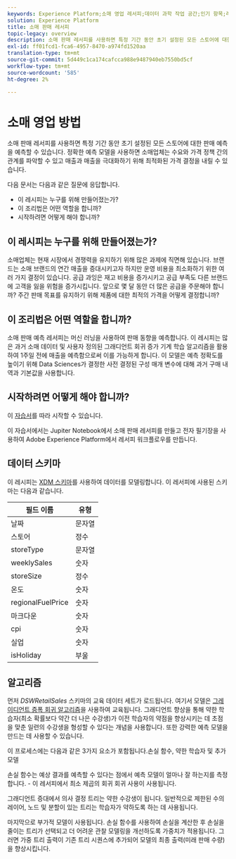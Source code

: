 ```yaml
---
keywords: Experience Platform;소매 영업 레서피;데이터 과학 작업 공간;인기 항목;레서피;사전 작성 레서피;retail sales recipe;Data Science Workspace;popular topics;recipe
solution: Experience Platform
title: 소매 판매 레서피
topic-legacy: overview
description: 소매 판매 레서피를 사용하면 특정 기간 동안 초기 설정된 모든 스토어에 대한 판매 예측을 예측할 수 있습니다. 정확한 예측 모델을 사용하면 소매업체는 수요와 가격 정책 간의 관계를 파악할 수 있고 매출과 매출을 극대화하기 위해 최적화된 가격 결정을 내릴 수 있습니다.
exl-id: ff01fcd1-fca6-4957-8470-a974fd1520aa
translation-type: tm+mt
source-git-commit: 5d449c1ca174cafcca988e9487940eb7550bd5cf
workflow-type: tm+mt
source-wordcount: '585'
ht-degree: 2%

---
```


# 소매 영업 방법

소매 판매 레서피를 사용하면 특정 기간 동안 초기 설정된 모든 스토어에 대한 판매 예측을 예측할 수 있습니다. 정확한 예측 모델을 사용하면 소매업체는 수요와 가격 정책 간의 관계를 파악할 수 있고 매출과 매출을 극대화하기 위해 최적화된 가격 결정을 내릴 수 있습니다.

다음 문서는 다음과 같은 질문에 응답합니다.
* 이 레시피는 누구를 위해 만들어졌는가?
* 이 조리법은 어떤 역할을 합니까?
* 시작하려면 어떻게 해야 합니까?

## 이 레시피는 누구를 위해 만들어졌는가?

소매업체는 현재 시장에서 경쟁력을 유지하기 위해 많은 과제에 직면해 있습니다. 브랜드는 소매 브랜드의 연간 매출을 증대시키고자 하지만 운영 비용을 최소화하기 위한 여러 가지 결정이 있습니다. 공급 과잉은 재고 비용을 증가시키고 공급 부족도 다른 브랜드에 고객을 잃을 위험을 증가시킵니다. 앞으로 몇 달 동안 더 많은 공급을 주문해야 합니까? 주간 판매 목표를 유지하기 위해 제품에 대한 최적의 가격을 어떻게 결정합니까?

## 이 조리법은 어떤 역할을 합니까?

소매 판매 예측 레서피는 머신 러닝을 사용하여 판매 동향을 예측합니다. 이 레시피는 많은 과거 소매 데이터 및 사용자 정의된 그래디언트 회귀 증가 기계 학습 알고리즘을 활용하여 1주일 전에 매출을 예측함으로써 이를 가능하게 합니다. 이 모델은 예측 정확도를 높이기 위해 Data Sciences가 결정한 사전 결정된 구성 매개 변수에 대해 과거 구매 내역과 기본값을 사용합니다.

## 시작하려면 어떻게 해야 합니까?

이 [자습서](../jupyterlab/create-a-recipe.md)를 따라 시작할 수 있습니다.

이 자습서에서는 Jupiter Notebook에서 소매 판매 레서피를 만들고 전자 필기장을 사용하여 Adobe Experience Platform에서 레서피 워크플로우를 만듭니다.

## 데이터 스키마

이 레시피는 [XDM 스키마](../../xdm/schema/field-dictionary.md)를 사용하여 데이터를 모델링합니다. 이 레서피에 사용된 스키마는 다음과 같습니다.

| 필드 이름 | 유형 |
--- | ---
| 날짜 | 문자열 |
| 스토어 | 정수 |
| storeType | 문자열 |
| weeklySales | 숫자 |
| storeSize | 정수 |
| 온도 | 숫자 |
| regionalFuelPrice | 숫자 |
| 마크다운 | 숫자 |
| cpi | 숫자 |
| 실업 | 숫자 |
| isHoliday | 부울 |


## 알고리즘

먼저 *DSWRetailSales* 스키마의 교육 데이터 세트가 로드됩니다. 여기서 모델은 [그레이디언트 증폭 회귀 알고리즘](https://scikit-learn.org/stable/modules/generated/sklearn.ensemble.GradientBoostingRegressor.html)을 사용하여 교육됩니다. 그래디언트 향상을 통해 약한 학습자(최소 확률보다 약간 더 나은 수강생)가 이전 학습자의 약점을 향상시키는 데 초점을 맞춘 일련의 수강생을 형성할 수 있다는 개념을 사용합니다. 또한 강력한 예측 모델을 만드는 데 사용할 수 있습니다.

이 프로세스에는 다음과 같은 3가지 요소가 포함됩니다.손실 함수, 약한 학습자 및 추가 모델

손실 함수는 예상 결과를 예측할 수 있다는 점에서 예측 모델이 얼마나 잘 하는지를 측정합니다. - 이 레서피에서 최소 제곱의 회귀 회귀 사용이 사용됩니다.

그래디언트 증대에서 의사 결정 트리는 약한 수강생이 됩니다. 일반적으로 제한된 수의 레이어, 노드 및 분할이 있는 트리는 학습자가 약하도록 하는 데 사용됩니다.

마지막으로 부가적 모델이 사용됩니다. 손실 함수를 사용하여 손실을 계산한 후 손실을 줄이는 트리가 선택되고 더 어려운 관찰 모델링을 개선하도록 가중치가 적용됩니다. 그러면 가중 트리 출력이 기존 트리 시퀀스에 추가되어 모델의 최종 출력(미래 판매 수량)을 향상시킵니다.
